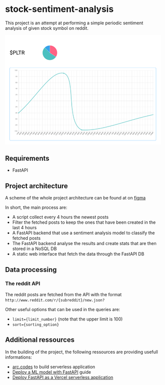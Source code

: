 # stock-sentiment-analysis

This project is an attempt at performing a simple periodic sentiment analysis of given stock symbol on reddit.

<div style="text-align:center"><img src="docs/img/web_interface_mockup.png"/></div>

## Requirements

- FastAPI

## Project architecture

A scheme of the whole project architecture can be found at on [figma](https://www.figma.com/file/hohoKkCm2DAsNAORkCqbGg/Untitled?node-id=0%3A1)

In short, the main process are:
- A script collect every 4 hours the newest posts
- Filter the fetched posts to keep the ones that have been created in the last 4 hours
- A FastAPI backend that use a sentiment analysis model to classify the fetched posts
- The FastAPI backend analyse the results and create stats that are then stored in a NoSQL DB
- A static web interface that fetch the data through the FastAPI DB 


## Data processing

### The reddit API

The reddit posts are fetched from the API with the format `http://www.reddit.com/r/{subreddit}/new.json?`

Other useful options that can be used in the queries are:
- `limit={limit_number}` (note that the upper limit is 100)
- `sort={sorting_option}`


## Additional ressources

In the building of the project, the following ressources are providing usefull informations:
- [arc.codes](https://arc.codes/) to build serverless application
- [Deploy a ML model with FastAPI](https://blockgeni.com/guide-to-fastapi-with-machine-learning-deployment/) guide
- [Deploy FastAPI as a Vercel serverless application](https://github.com/paul121/fastapi-zeit-now)
